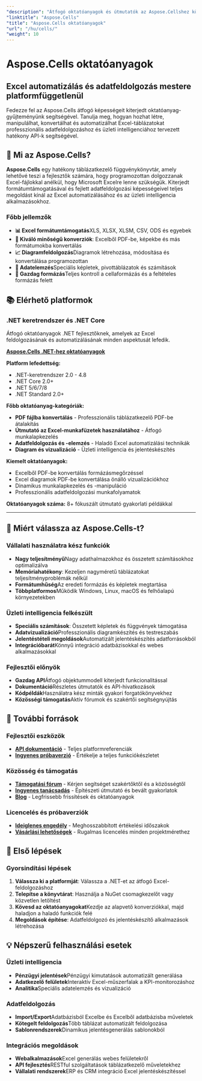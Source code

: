 ```yaml
---
"description": "Átfogó oktatóanyagok és útmutatók az Aspose.Cellshez különböző platformokon. Sajátítsa el az Excel táblázatkezelést, automatizálást és adatkezelést kiterjedt oktatóanyag-gyűjteményünkkel."
"linktitle": "Aspose.Cells"
"title": "Aspose.Cells oktatóanyagok"
"url": "/hu/cells/"
"weight": 10
---
```


# Aspose.Cells oktatóanyagok

## Excel automatizálás és adatfeldolgozás mestere platformfüggetlenül

Fedezze fel az Aspose.Cells átfogó képességeit kiterjedt oktatóanyag-gyűjteményünk segítségével. Tanulja meg, hogyan hozhat létre, manipulálhat, konvertálhat és automatizálhat Excel-táblázatokat professzionális adatfeldolgozáshoz és üzleti intelligenciához tervezett hatékony API-k segítségével.

## 🚀 Mi az Aspose.Cells?

**Aspose.Cells** egy hatékony táblázatkezelő függvénykönyvtár, amely lehetővé teszi a fejlesztők számára, hogy programozottan dolgozzanak Excel-fájlokkal anélkül, hogy Microsoft Excelre lenne szükségük. Kiterjedt formátumtámogatásával és fejlett adatfeldolgozási képességeivel teljes megoldást kínál az Excel automatizálásához és az üzleti intelligencia alkalmazásokhoz.

### Főbb jellemzők
- **📊 Excel formátumtámogatás**XLS, XLSX, XLSM, CSV, ODS és egyebek
- **🔄 Kiváló minőségű konverziók**: Excelből PDF-be, képekbe és más formátumokba konvertálás
- **📈 Diagramfeldolgozás**Diagramok létrehozása, módosítása és konvertálása programozottan
- **💾 Adatelemzés**Speciális képletek, pivottáblázatok és számítások
- **🎨 Gazdag formázás**Teljes kontroll a cellaformázás és a feltételes formázás felett

## 📚 Elérhető platformok

### .NET keretrendszer és .NET Core
Átfogó oktatóanyagok .NET fejlesztőknek, amelyek az Excel feldolgozásának és automatizálásának minden aspektusát lefedik.

**[Aspose.Cells .NET-hez oktatóanyagok](./net/)**

**Platform lefedettség:**
- .NET-keretrendszer 2.0 - 4.8
- .NET Core 2.0+
- .NET 5/6/7/8
- .NET Standard 2.0+

**Főbb oktatóanyag-kategóriák:**
- **PDF fájlba konvertálás** - Professzionális táblázatkezelő PDF-be átalakítás
- **Útmutató az Excel-munkafüzetek használatához** - Átfogó munkalapkezelés
- **Adatfeldolgozás és -elemzés** - Haladó Excel automatizálási technikák
- **Diagram és vizualizáció** - Üzleti intelligencia és jelentéskészítés

**Kiemelt oktatóanyagok:**
- Excelből PDF-be konvertálás formázásmegőrzéssel
- Excel diagramok PDF-be konvertálása önálló vizualizációkhoz
- Dinamikus munkalapkezelés és -manipuláció
- Professzionális adatfeldolgozási munkafolyamatok

**Oktatóanyagok száma:** 8+ fókuszált útmutató gyakorlati példákkal

---

## 🎯 Miért válassza az Aspose.Cells-t?

### **Vállalati használatra kész funkciók**
- **Nagy teljesítményű**Nagy adathalmazokhoz és összetett számításokhoz optimalizálva
- **Memóriahatékony**: Kezeljen nagyméretű táblázatokat teljesítményproblémák nélkül
- **Formátumhűség**Az eredeti formázás és képletek megtartása
- **Többplatformos**Működik Windows, Linux, macOS és felhőalapú környezetekben

### **Üzleti intelligencia felkészült**
- **Speciális számítások**: Összetett képletek és függvények támogatása
- **Adatvizualizáció**Professzionális diagramkészítés és testreszabás
- **Jelentéstételi megoldások**Automatizált jelentéskészítés adatforrásokból
- **Integrációbarát**Könnyű integráció adatbázisokkal és webes alkalmazásokkal

### **Fejlesztői előnyök**
- **Gazdag API**Átfogó objektummodell kiterjedt funkcionalitással
- **Dokumentáció**Részletes útmutatók és API-hivatkozások
- **Kódpéldák**Használatra kész minták gyakori forgatókönyvekhez
- **Közösségi támogatás**Aktív fórumok és szakértői segítségnyújtás

## 🔗 További források

### **Fejlesztői eszközök**
- **[API dokumentáció](https://reference.aspose.com/cells/)** - Teljes platformreferenciák
- **[Ingyenes próbaverzió](https://releases.aspose.com/cells/net/)** - Értékelje a teljes funkciókészletet

### **Közösség és támogatás**
- **[Támogatási fórum](https://forum.aspose.com/c/cells/9)** - Kérjen segítséget szakértőktől és a közösségtől
- **[Ingyenes tanácsadás](https://aspose.com/consulting)** - Építészeti útmutató és bevált gyakorlatok
- **[Blog](https://blog.aspose.com/category/cells/)** - Legfrissebb frissítések és oktatóanyagok

### **Licencelés és próbaverziók**
- **[Ideiglenes engedély](https://purchase.conholdate.com/temporary-license/)** - Meghosszabbított értékelési időszakok
- **[Vásárlási lehetőségek](https://purchase.conholdate.com/)** - Rugalmas licencelés minden projektmérethez

## 🚀 Első lépések

### Gyorsindítási lépések
1. **Válassza ki a platformját**: Válassza a .NET-et az átfogó Excel-feldolgozáshoz
2. **Telepítse a könyvtárat**: Használja a NuGet csomagkezelőt vagy közvetlen letöltést
3. **Kövesd az oktatóanyagokat**Kezdje az alapvető konverziókkal, majd haladjon a haladó funkciók felé
4. **Megoldások építése**: Adatfeldolgozó és jelentéskészítő alkalmazások létrehozása

## 💡 Népszerű felhasználási esetek

### **Üzleti intelligencia**
- **Pénzügyi jelentések**Pénzügyi kimutatások automatizált generálása
- **Adatkezelő felületek**Interaktív Excel-műszerfalak a KPI-monitorozáshoz
- **Analitika**Speciális adatelemzés és vizualizáció

### **Adatfeldolgozás**
- **Import/Export**Adatbázisból Excelbe és Excelből adatbázisba műveletek
- **Kötegelt feldolgozás**Több táblázat automatizált feldolgozása
- **Sablonrendszerek**Dinamikus jelentésgenerálás sablonokból

### **Integrációs megoldások**
- **Webalkalmazások**Excel generálás webes felületekről
- **API fejlesztés**RESTful szolgáltatások táblázatkezelő műveletekhez
- **Vállalati rendszerek**ERP és CRM integráció Excel jelentéskészítéssel